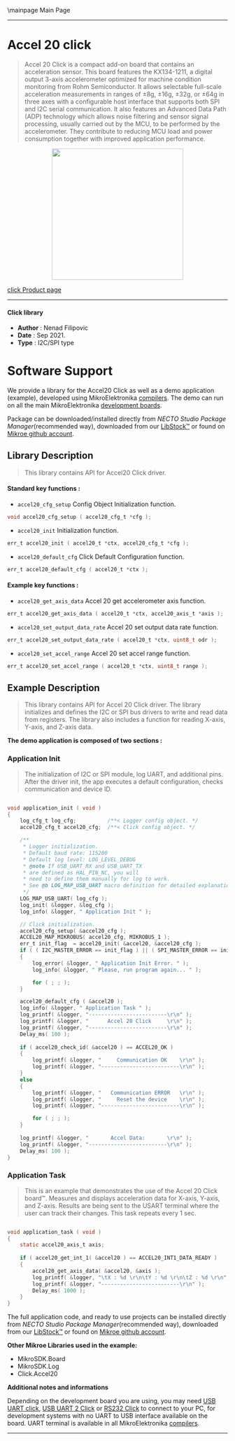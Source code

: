\mainpage Main Page

---
# Accel 20 click

> Accel 20 Click is a compact add-on board that contains an acceleration sensor. This board features the KX134-1211, a digital output 3-axis accelerometer optimized for machine condition monitoring from Rohm Semiconductor. It allows selectable full-scale acceleration measurements in ranges of ±8g, ±16g, ±32g, or ±64g in three axes with a configurable host interface that supports both SPI and I2C serial communication. It also features an Advanced Data Path (ADP) technology which allows noise filtering and sensor signal processing, usually carried out by the MCU, to be performed by the accelerometer. They contribute to reducing MCU load and power consumption together with improved application performance.

<p align="center">
  <img src="https://download.mikroe.com/images/click_for_ide/accel20_click.png" height=300px>
</p>

[click Product page](https://www.mikroe.com/accel-20-click)

---


#### Click library

- **Author**        : Nenad Filipovic
- **Date**          : Sep 2021.
- **Type**          : I2C/SPI type


# Software Support

We provide a library for the Accel20 Click
as well as a demo application (example), developed using MikroElektronika
[compilers](https://www.mikroe.com/necto-studio).
The demo can run on all the main MikroElektronika [development boards](https://www.mikroe.com/development-boards).

Package can be downloaded/installed directly from *NECTO Studio Package Manager*(recommended way), downloaded from our [LibStock&trade;](https://libstock.mikroe.com) or found on [Mikroe github account](https://github.com/MikroElektronika/mikrosdk_click_v2/tree/master/clicks).

## Library Description

> This library contains API for Accel20 Click driver.

#### Standard key functions :

- `accel20_cfg_setup` Config Object Initialization function.
```c
void accel20_cfg_setup ( accel20_cfg_t *cfg );
```

- `accel20_init` Initialization function.
```c
err_t accel20_init ( accel20_t *ctx, accel20_cfg_t *cfg );
```

- `accel20_default_cfg` Click Default Configuration function.
```c
err_t accel20_default_cfg ( accel20_t *ctx );
```

#### Example key functions :

- `accel20_get_axis_data` Accel 20 get accelerometer axis function.
```c
err_t accel20_get_axis_data ( accel20_t *ctx, accel20_axis_t *axis );
```

- `accel20_set_output_data_rate` Accel 20 set output data rate function.
```c
err_t accel20_set_output_data_rate ( accel20_t *ctx, uint8_t odr );
```

- `accel20_set_accel_range` Accel 20 set accel range function.
```c
err_t accel20_set_accel_range ( accel20_t *ctx, uint8_t range );
```

## Example Description

> This library contains API for Accel 20 Click driver.
> The library initializes and defines the I2C or SPI bus drivers 
> to write and read data from registers. 
> The library also includes a function for reading X-axis, Y-axis, and Z-axis data. 

**The demo application is composed of two sections :**

### Application Init

> The initialization of I2C or SPI module, log UART, and additional pins. 
> After the driver init, the app executes a default configuration,
> checks communication and device ID. 

```c

void application_init ( void )
{
    log_cfg_t log_cfg;          /**< Logger config object. */
    accel20_cfg_t accel20_cfg;  /**< Click config object. */

    /** 
     * Logger initialization.
     * Default baud rate: 115200
     * Default log level: LOG_LEVEL_DEBUG
     * @note If USB_UART_RX and USB_UART_TX 
     * are defined as HAL_PIN_NC, you will 
     * need to define them manually for log to work. 
     * See @b LOG_MAP_USB_UART macro definition for detailed explanation.
     */
    LOG_MAP_USB_UART( log_cfg );
    log_init( &logger, &log_cfg );
    log_info( &logger, " Application Init " );

    // Click initialization.
    accel20_cfg_setup( &accel20_cfg );
    ACCEL20_MAP_MIKROBUS( accel20_cfg, MIKROBUS_1 );
    err_t init_flag  = accel20_init( &accel20, &accel20_cfg );
    if ( ( I2C_MASTER_ERROR == init_flag ) || ( SPI_MASTER_ERROR == init_flag ) )
    {
        log_error( &logger, " Application Init Error. " );
        log_info( &logger, " Please, run program again... " );

        for ( ; ; );
    }

    accel20_default_cfg ( &accel20 );
    log_info( &logger, " Application Task " );
    log_printf( &logger, "-------------------------\r\n" );
    log_printf( &logger, "      Accel 20 Click     \r\n" );
    log_printf( &logger, "-------------------------\r\n" );
    Delay_ms( 100 ); 
    
    if ( accel20_check_id( &accel20 ) == ACCEL20_OK ) 
    {
        log_printf( &logger, "     Communication OK    \r\n" );
        log_printf( &logger, "-------------------------\r\n" );
    }
    else 
    {
        log_printf( &logger, "   Communication ERROR   \r\n" );
        log_printf( &logger, "     Reset the device    \r\n" );
        log_printf( &logger, "-------------------------\r\n" );

        for ( ; ; );
    }
    
    log_printf( &logger, "       Accel Data:       \r\n" );
    log_printf( &logger, "-------------------------\r\n" );
    Delay_ms( 100 ); 
}

```

### Application Task

> This is an example that demonstrates the use of the Accel 20 Click board™.
> Measures and displays acceleration data for X-axis, Y-axis, and Z-axis. 
> Results are being sent to the USART terminal where the user can track their changes. 
> This task repeats every 1 sec.

```c

void application_task ( void )
{
    static accel20_axis_t axis;
    
    if ( accel20_get_int_1( &accel20 ) == ACCEL20_INT1_DATA_READY )
    {
        accel20_get_axis_data( &accel20, &axis );
        log_printf( &logger, "\tX : %d \r\n\tY : %d \r\n\tZ : %d \r\n", axis.x, axis.y, axis.z );
        log_printf( &logger, "-------------------------\r\n" );
        Delay_ms( 1000 );     
    }
}

```

The full application code, and ready to use projects can be installed directly from *NECTO Studio Package Manager*(recommended way), downloaded from our [LibStock&trade;](https://libstock.mikroe.com) or found on [Mikroe github account](https://github.com/MikroElektronika/mikrosdk_click_v2/tree/master/clicks).

**Other Mikroe Libraries used in the example:**

- MikroSDK.Board
- MikroSDK.Log
- Click.Accel20

**Additional notes and informations**

Depending on the development board you are using, you may need
[USB UART click](https://www.mikroe.com/usb-uart-click),
[USB UART 2 Click](https://www.mikroe.com/usb-uart-2-click) or
[RS232 Click](https://www.mikroe.com/rs232-click) to connect to your PC, for
development systems with no UART to USB interface available on the board. UART
terminal is available in all MikroElektronika
[compilers](https://shop.mikroe.com/compilers).

---

